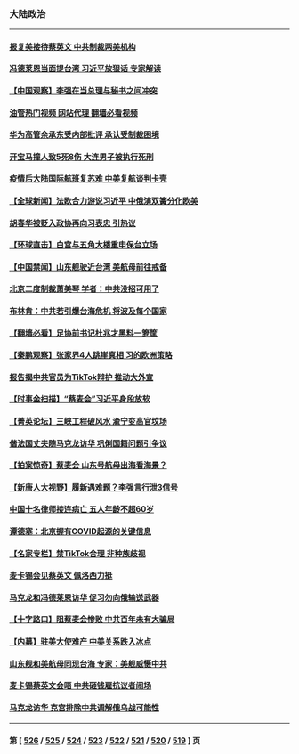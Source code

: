 ### 大陆政治
---
#### [报复美接待蔡英文 中共制裁两美机构](../../pages/ncid277/n13967566.md?04080045) 
#### [冯德莱恩当面提台湾 习近平放狠话 专家解读](../../pages/ncid277/n13967417.md?04080045) 
#### [【中国观察】李强在当总理与秘书之间冲突](../../pages/ncid277/n13967019.md?04080045) 
#### [油管热门视频 网站代理 翻墙必看视频](http://138.2.39.72:81/youtube.html?epic-marker?04080045)
#### [华为高管余承东受内部批评 承认受制裁困境](../../pages/ncid277/n13967315.md?04080045) 
#### [开宝马撞人致5死8伤 大连男子被执行死刑](../../pages/ncid277/n13967387.md?04080045) 
#### [疫情后大陆国际航班复苏难 中美复航谈判卡壳](../../pages/ncid277/n13967092.md?04080045) 
#### [【全球新闻】法欧合力游说习近平 中俄演双簧分化欧美](../../pages/ncid277/n13967293.md?04080045) 
#### [胡春华被贬入政协再向习表忠 引热议](../../pages/ncid277/n13967191.md?04080045) 
#### [【环球直击】白宫与五角大楼重申保台立场](../../pages/ncid277/n13966885.md?04080045) 
#### [【中国禁闻】山东舰驶近台湾 美航母前往戒备](../../pages/ncid277/n13966882.md?04080045) 
#### [北京二度制裁萧美琴 学者：中共没招可用了](../../pages/ncid277/n13967200.md?04080045) 
#### [布林肯：中共若引爆台海危机 将波及每个国家](../../pages/ncid277/n13967013.md?04080045) 
#### [【翻墙必看】足协前书记杜兆才黑料一箩筐](../../pages/ncid277/n13966996.md?04080045) 
#### [【秦鹏观察】张家界4人跳崖真相 习的欧洲策略](../../pages/ncid277/n13966958.md?04080045) 
#### [报告揭中共官员为TikTok辩护 推动大外宣](../../pages/ncid277/n13966895.md?04080045) 
#### [【时事金扫描】“蔡麦会”习近平身段放软](../../pages/ncid277/n13966952.md?04080045) 
#### [【菁英论坛】三峡工程破风水 渝宁变高官坟场](../../pages/ncid277/n13966889.md?04080045) 
#### [偕法国丈夫随马克龙访华 巩俐国籍问题引争议](../../pages/ncid277/n13966855.md?04080045) 
#### [【拍案惊奇】蔡麦会 山东号航母出海看海景？](../../pages/ncid277/n13966740.md?04080045) 
#### [【新唐人大视野】履新遇难题？李强言行泄3信号](../../pages/ncid277/n13966869.md?04080045) 
#### [中国十名律师接连病亡 五人年龄不超60岁](../../pages/ncid277/n13966904.md?04080045) 
#### [谭德塞：北京握有COVID起源的关键信息](../../pages/ncid277/n13966842.md?04080045) 
#### [【名家专栏】禁TikTok合理 非种族歧视](../../pages/ncid277/n13966676.md?04080045) 
#### [麦卡锡会见蔡英文 佩洛西力挺](../../pages/ncid277/n13966850.md?04080045) 
#### [马克龙和冯德莱恩访华 促习勿向俄输送武器](../../pages/ncid277/n13966828.md?04080045) 
#### [【十字路口】阻蔡麦会惨败 中共百年未有大骗局](../../pages/ncid277/n13966756.md?04080045) 
#### [【内幕】驻美大使难产 中美关系跌入冰点](../../pages/ncid277/n13966807.md?04080045) 
#### [山东舰和美航母同现台海 专家：美舰威慑中共](../../pages/ncid277/n13966217.md?04080045) 
#### [麦卡锡蔡英文会晤 中共砸钱雇抗议者闹场](../../pages/ncid277/n13966665.md?04080045) 
#### [马克龙访华 克宫排除中共调解俄乌战可能性](../../pages/ncid277/n13966613.md?04080045) 

---
#### 第 [ [526](./526.md?04080045) / [525](./525.md?04080045) / [524](./524.md?04080045) / [523](./523.md?04080045) / [522](./522.md?04080045) / [521](./521.md?04080045) / [520](./520.md?04080045) / [519](./519.md?04080045) ] 页
